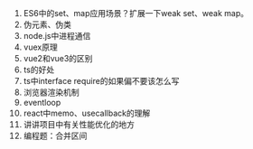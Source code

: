 1. ES6中的set、map应用场景？扩展一下weak set、weak map。
2. 伪元素、伪类
3. node.js中进程通信
4. vuex原理
5. vue2和vue3的区别
6. ts的好处
7. ts中interface require的如果偏不要该怎么写
8. 浏览器渲染机制
9. eventloop
10. react中memo、usecallback的理解
11. 讲讲项目中有关性能优化的地方
12. 编程题：合并区间

